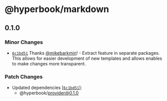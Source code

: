 # @hyperbook/markdown

## 0.1.0

### Minor Changes

- [`6c1bd51`](https://github.com/openpatch/hyperbook/commit/6c1bd51e7ded1b2094ba590e5d8ddc5c0f6254b8) Thanks [@mikebarkmin](https://github.com/mikebarkmin)! - Extract feature in separate packages. This allows for easier development of new templates and allows enables to make changes more transparent.

### Patch Changes

- Updated dependencies [[`6c1bd51`](https://github.com/openpatch/hyperbook/commit/6c1bd51e7ded1b2094ba590e5d8ddc5c0f6254b8)]:
  - @hyperbook/provider@0.1.0
